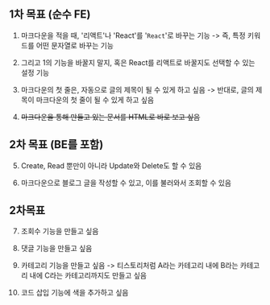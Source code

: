 ## 1차 목표 (순수 FE)

1. 마크다운을 적을 때, '리액트'나 'React'를 '`React`'로 바꾸는 기능
   -> 즉, 특정 키워드를 어떤 문자열로 바꾸는 기능

2. 그리고 1의 기능을 바꿀지 말지, 혹은 React를 리액트로 바꿀지도 선택할 수 있는 설정 기능

3. 마크다운의 첫 줄은, 자동으로 글의 제목이 될 수 있게 하고 싶음
   -> 반대로, 글의 제목이 마크다운의 첫 줄이 될 수 있게 하고 싶음

4. ~~마크다운을 통해 만들고 있는 문서를 HTML로 바로 보고 싶음~~

## 2차 목표 (BE를 포함)

5. Create, Read 뿐만이 아니라 Update와 Delete도 할 수 있음

6. 마크다운으로 블로그 글을 작성할 수 있고, 이를 불러와서 조회할 수 있음

## 2차목표

7. 조회수 기능을 만들고 싶음

8. 댓글 기능을 만들고 싶음

9. 카테고리 기능을 만들고 싶음 -> 티스토리처럼 A라는 카테고리 내에 B라는 카테고리 내에 C라는 카테고리까지도 만들고 싶음

10. 코드 삽입 기능에 색을 추가하고 싶음
